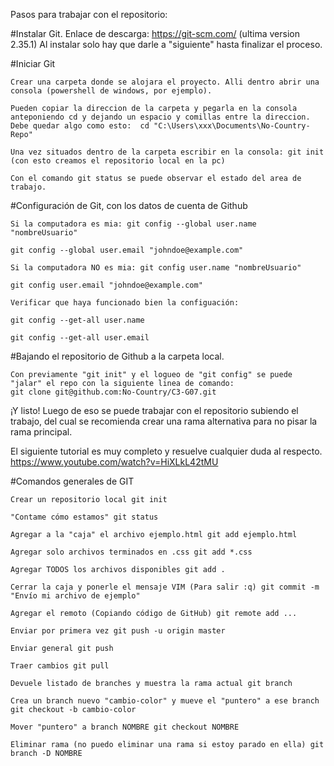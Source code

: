 Pasos para trabajar con el repositorio: 

#Instalar Git.
    Enlace de descarga: https://git-scm.com/ (ultima version 2.35.1)
    Al instalar solo hay que darle a "siguiente" hasta finalizar el proceso.

#Iniciar Git 

    Crear una carpeta donde se alojara el proyecto. Alli dentro abrir una consola (powershell de windows, por ejemplo).

    Pueden copiar la direccion de la carpeta y pegarla en la consola anteponiendo cd y dejando un espacio y comillas entre la direccion. 
    Debe quedar algo como esto:  cd "C:\Users\xxx\Documents\No-Country-Repo"

    Una vez situados dentro de la carpeta escribir en la consola: git init (con esto creamos el repositorio local en la pc)

    Con el comando git status se puede observar el estado del area de trabajo.

#Configuración de Git, con los datos de cuenta de Github

    Si la computadora es mia: git config --global user.name "nombreUsuario"

    git config --global user.email "johndoe@example.com"

    Si la computadora NO es mia: git config user.name "nombreUsuario"

    git config user.email "johndoe@example.com"

    Verificar que haya funcionado bien la configuación:

    git config --get-all user.name

    git config --get-all user.email

#Bajando el repositorio de Github a la carpeta local.

    Con previamente "git init" y el logueo de "git config" se puede "jalar" el repo con la siguiente linea de comando:
    git clone git@github.com:No-Country/C3-G07.git

¡Y listo! Luego de eso se puede trabajar con el repositorio subiendo el trabajo, del cual se recomienda crear una rama alternativa para no pisar la rama principal.

El siguiente tutorial es muy completo y resuelve cualquier duda al respecto.
https://www.youtube.com/watch?v=HiXLkL42tMU

#Comandos generales de GIT

    Crear un repositorio local git init

    "Contame cómo estamos" git status

    Agregar a la "caja" el archivo ejemplo.html git add ejemplo.html

    Agregar solo archivos terminados en .css git add *.css

    Agregar TODOS los archivos disponibles git add .

    Cerrar la caja y ponerle el mensaje VIM (Para salir :q) git commit -m "Envío mi archivo de ejemplo"

    Agregar el remoto (Copiando código de GitHub) git remote add ...

    Enviar por primera vez git push -u origin master

    Enviar general git push

    Traer cambios git pull

    Devuele listado de branches y muestra la rama actual git branch

    Crea un branch nuevo "cambio-color" y mueve el "puntero" a ese branch git checkout -b cambio-color

    Mover "puntero" a branch NOMBRE git checkout NOMBRE

    Eliminar rama (no puedo eliminar una rama si estoy parado en ella) git branch -D NOMBRE